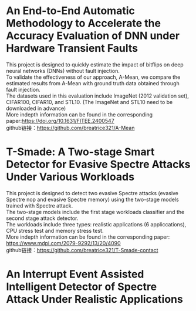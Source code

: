 # An End-to-End Automatic Methodology to Accelerate the Accuracy Evaluation of DNN under Hardware Transient Faults
This project is designed to quickly estimate the impact of bitflips on deep neural networks (DNNs) without fault injection. <br>
To validate the effectiveness of our approach, A-Mean, we compare the estimated results from A-Mean with ground truth data obtained through fault injection. <br>
The datasets used in this evaluation include ImageNet (2012 validation set), CIFAR100, CIFAR10, and STL10. (The ImageNet and STL10 need to be downloaded in advance) <br>
More indepth information can be found in the corresponding paper:https://doi.org/10.1631/FITEE.2400547 <br>
github链接：https://github.com/breatrice321/A-Mean

# T-Smade: A Two-stage Smart Detector for Evasive Spectre Attacks Under Various Workloads
This project is designed to detect two evasive Spectre attacks (evasive Spectre nop and evasive Spectre memory) using the two-stage models trained with Spectre attack. <br>
The two-stage models include the first stage workloads classifier and the second stage attack detector. <br>
The workloads include three types: realistic applications (6 appliccations), CPU stress test and memory stress test. <br>
More indepth information can be found in the corresponding paper: https://www.mdpi.com/2079-9292/13/20/4090 <br>
github链接：https://github.com/breatrice321/T-Smade-contact
# An Interrupt Event Assisted Intelligent Detector of Spectre Attack Under Realistic Applications
